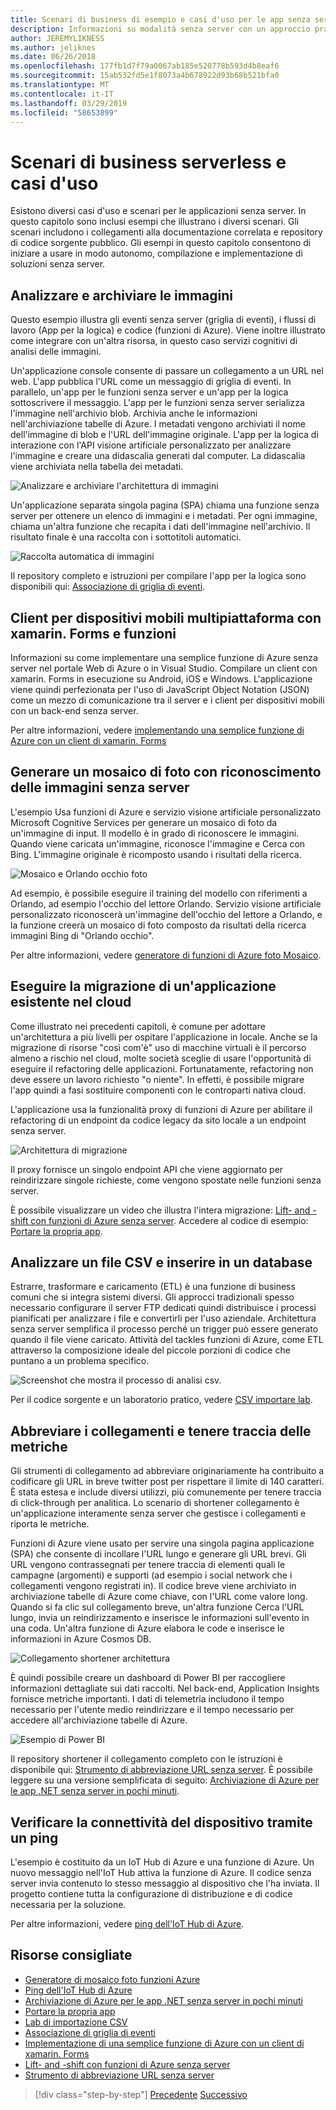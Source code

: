 ```yaml
---
title: Scenari di business di esempio e casi d'uso per le app senza server
description: Informazioni su modalità senza server con un approccio pratico per l'accesso a esempi che spaziano dall'elaborazione di immagini a pipeline ETL e di back-end per dispositivi mobili.
author: JEREMYLIKNESS
ms.author: jeliknes
ms.date: 06/26/2018
ms.openlocfilehash: 177fb1d7f79a0067ab185e520778b593d4b8eaf6
ms.sourcegitcommit: 15ab532fd5e1f8073a4b678922d93b68b521bfa0
ms.translationtype: MT
ms.contentlocale: it-IT
ms.lasthandoff: 03/29/2019
ms.locfileid: "58653899"
---
```

# <a name="serverless-business-scenarios-and-use-cases"></a>Scenari di business serverless e casi d'uso

Esistono diversi casi d'uso e scenari per le applicazioni senza server. In questo capitolo sono inclusi esempi che illustrano i diversi scenari. Gli scenari includono i collegamenti alla documentazione correlata e repository di codice sorgente pubblico. Gli esempi in questo capitolo consentono di iniziare a usare in modo autonomo, compilazione e implementazione di soluzioni senza server.

## <a name="analyze-and-archive-images"></a>Analizzare e archiviare le immagini

Questo esempio illustra gli eventi senza server (griglia di eventi), i flussi di lavoro (App per la logica) e codice (funzioni di Azure). Viene inoltre illustrato come integrare con un'altra risorsa, in questo caso servizi cognitivi di analisi delle immagini.

Un'applicazione console consente di passare un collegamento a un URL nel web. L'app pubblica l'URL come un messaggio di griglia di eventi. In parallelo, un'app per le funzioni senza server e un'app per la logica sottoscrivere il messaggio. L'app per le funzioni senza server serializza l'immagine nell'archivio blob. Archivia anche le informazioni nell'archiviazione tabelle di Azure. I metadati vengono archiviati il nome dell'immagine di blob e l'URL dell'immagine originale. L'app per la logica di interazione con l'API visione artificiale personalizzato per analizzare l'immagine e creare una didascalia generati dal computer. La didascalia viene archiviata nella tabella dei metadati.

![Analizzare e archiviare l'architettura di immagini](./media/image-processing-example.png)

Un'applicazione separata singola pagina (SPA) chiama una funzione senza server per ottenere un elenco di immagini e i metadati. Per ogni immagine, chiama un'altra funzione che recapita i dati dell'immagine nell'archivio. Il risultato finale è una raccolta con i sottotitoli automatici.

![Raccolta automatica di immagini](./media/automated-image-gallery.png)

Il repository completo e istruzioni per compilare l'app per la logica sono disponibili qui: [Associazione di griglia di eventi](https://github.com/JeremyLikness/Event-Grid-Glue).

## <a name="cross-platform-mobile-client-using-xamarinforms-and-functions"></a>Client per dispositivi mobili multipiattaforma con xamarin. Forms e funzioni

Informazioni su come implementare una semplice funzione di Azure senza server nel portale Web di Azure o in Visual Studio. Compilare un client con xamarin. Forms in esecuzione su Android, iOS e Windows. L'applicazione viene quindi perfezionata per l'uso di JavaScript Object Notation (JSON) come un mezzo di comunicazione tra il server e i client per dispositivi mobili con un back-end senza server.

Per altre informazioni, vedere [implementando una semplice funzione di Azure con un client di xamarin. Forms](https://azure.microsoft.com/resources/samples/functions-xamarin-getting-started/)

## <a name="generate-a-photo-mosaic-with-serverless-image-recognition"></a>Generare un mosaico di foto con riconoscimento delle immagini senza server

L'esempio Usa funzioni di Azure e servizio visione artificiale personalizzato Microsoft Cognitive Services per generare un mosaico di foto da un'immagine di input. Il modello è in grado di riconoscere le immagini. Quando viene caricata un'immagine, riconosce l'immagine e Cerca con Bing. L'immagine originale è ricomposto usando i risultati della ricerca.

![Mosaico e Orlando occhio foto](./media/orlando-eye-both.png)

Ad esempio, è possibile eseguire il training del modello con riferimenti a Orlando, ad esempio l'occhio del lettore Orlando. Servizio visione artificiale personalizzato riconoscerà un'immagine dell'occhio del lettore a Orlando, e la funzione creerà un mosaico di foto composto da risultati della ricerca immagini Bing di "Orlando occhio".

Per altre informazioni, vedere [generatore di funzioni di Azure foto Mosaico](https://azure.microsoft.com/resources/samples/functions-dotnet-photo-mosaic/).

## <a name="migrate-an-existing-application-to-the-cloud"></a>Eseguire la migrazione di un'applicazione esistente nel cloud

Come illustrato nei precedenti capitoli, è comune per adottare un'architettura a più livelli per ospitare l'applicazione in locale. Anche se la migrazione di risorse "così com'è" uso di macchine virtuali è il percorso almeno a rischio nel cloud, molte società sceglie di usare l'opportunità di eseguire il refactoring delle applicazioni. Fortunatamente, refactoring non deve essere un lavoro richiesto "o niente". In effetti, è possibile migrare l'app quindi a fasi sostituire componenti con le controparti nativa cloud.

L'applicazione usa la funzionalità proxy di funzioni di Azure per abilitare il refactoring di un endpoint da codice legacy da sito locale a un endpoint senza server.

![Architettura di migrazione](./media/migration-architecture.png)

Il proxy fornisce un singolo endpoint API che viene aggiornato per reindirizzare singole richieste, come vengono spostate nelle funzioni senza server.

È possibile visualizzare un video che illustra l'intera migrazione: [Lift- and -shift con funzioni di Azure senza server](https://channel9.msdn.com/Events/Connect/2017/E102). Accedere al codice di esempio: [Portare la propria app](https://github.com/JeremyLikness/bring-own-app-connect-17).

## <a name="parse-a-csv-file-and-insert-into-a-database"></a>Analizzare un file CSV e inserire in un database

Estrarre, trasformare e caricamento (ETL) è una funzione di business comuni che si integra sistemi diversi. Gli approcci tradizionali spesso necessario configurare il server FTP dedicati quindi distribuisce i processi pianificati per analizzare i file e convertirli per l'uso aziendale. Architettura senza server semplifica il processo perché un trigger può essere generato quando il file viene caricato. Attività del tackles funzioni di Azure, come ETL attraverso la composizione ideale del piccole porzioni di codice che puntano a un problema specifico.

![Screenshot che mostra il processo di analisi csv.](./media/serverless-business-scenarios/csv-parse-database-import.png)

Per il codice sorgente e un laboratorio pratico, vedere [CSV importare lab](https://github.com/JeremyLikness/azure-fn-file-process-hol).

## <a name="shorten-links-and-track-metrics"></a>Abbreviare i collegamenti e tenere traccia delle metriche

Gli strumenti di collegamento ad abbreviare originariamente ha contribuito a codificare gli URL in breve twitter post per rispettare il limite di 140 caratteri. È stata estesa e include diversi utilizzi, più comunemente per tenere traccia di click-through per analitica. Lo scenario di shortener collegamento è un'applicazione interamente senza server che gestisce i collegamenti e riporta le metriche.

Funzioni di Azure viene usato per servire una singola pagina applicazione (SPA) che consente di incollare l'URL lungo e generare gli URL brevi. Gli URL vengono contrassegnati per tenere traccia di elementi quali le campagne (argomenti) e supporti (ad esempio i social network che i collegamenti vengono registrati in). Il codice breve viene archiviato in archiviazione tabelle di Azure come chiave, con l'URL come valore long. Quando si fa clic sul collegamento breve, un'altra funzione Cerca l'URL lungo, invia un reindirizzamento e inserisce le informazioni sull'evento in una coda. Un'altra funzione di Azure elabora le code e inserisce le informazioni in Azure Cosmos DB.

![Collegamento shortener architettura](./media/link-shortener-architecture.png)

È quindi possibile creare un dashboard di Power BI per raccogliere informazioni dettagliate sui dati raccolti. Nel back-end, Application Insights fornisce metriche importanti. I dati di telemetria includono il tempo necessario per l'utente medio reindirizzare e il tempo necessario per accedere all'archiviazione tabelle di Azure.

![Esempio di Power BI](./media/power-bi-example.png)

Il repository shortener il collegamento completo con le istruzioni è disponibile qui: [Strumento di abbreviazione URL senza server](https://github.com/jeremylikness/serverless-url-shortener). È possibile leggere su una versione semplificata di seguito: [Archiviazione di Azure per le app .NET senza server in pochi minuti](https://blogs.msdn.microsoft.com/webdev/2018/01/25/azure-storage-for-serverless-net-apps-in-minutes/).

## <a name="verify-device-connectivity-using-a-ping"></a>Verificare la connettività del dispositivo tramite un ping

L'esempio è costituito da un IoT Hub di Azure e una funzione di Azure. Un nuovo messaggio nell'IoT Hub attiva la funzione di Azure. Il codice senza server invia contenuto lo stesso messaggio al dispositivo che l'ha inviata. Il progetto contiene tutta la configurazione di distribuzione e di codice necessaria per la soluzione.

Per altre informazioni, vedere [ping dell'IoT Hub di Azure](https://azure.microsoft.com/resources/samples/iot-hub-node-ping/).

## <a name="recommended-resources"></a>Risorse consigliate

* [Generatore di mosaico foto funzioni Azure](https://azure.microsoft.com/resources/samples/functions-dotnet-photo-mosaic/)
* [Ping dell'IoT Hub di Azure](https://azure.microsoft.com/resources/samples/iot-hub-node-ping/)
* [Archiviazione di Azure per le app .NET senza server in pochi minuti](https://blogs.msdn.microsoft.com/webdev/2018/01/25/azure-storage-for-serverless-net-apps-in-minutes/)
* [Portare la propria app](https://github.com/JeremyLikness/bring-own-app-connect-17)
* [Lab di importazione CSV](https://github.com/JeremyLikness/azure-fn-file-process-hol)
* [Associazione di griglia di eventi](https://github.com/JeremyLikness/Event-Grid-Glue)
* [Implementazione di una semplice funzione di Azure con un client di xamarin. Forms](https://azure.microsoft.com/resources/samples/functions-xamarin-getting-started/)
* [Lift- and -shift con funzioni di Azure senza server](https://channel9.msdn.com/Events/Connect/2017/E102)
* [Strumento di abbreviazione URL senza server](https://github.com/jeremylikness/serverless-url-shortener)

>[!div class="step-by-step"]
>[Precedente](orchestration-patterns.md)
>[Successivo](serverless-conclusion.md)